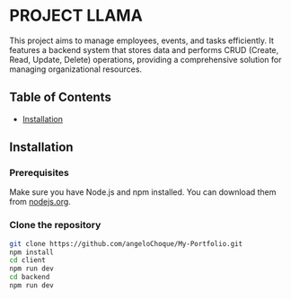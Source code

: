 # PROJECT LLAMA

This project aims to manage employees, events, and tasks efficiently. It features a backend system that stores data and performs CRUD (Create, Read, Update, Delete) operations, providing a comprehensive solution for managing organizational resources.


## Table of Contents

- [Installation](#installation)


## Installation

### Prerequisites

Make sure you have Node.js and npm installed. You can download them from [nodejs.org](https://nodejs.org/).

### Clone the repository

```bash
git clone https://github.com/angeloChoque/My-Portfolio.git
npm install
cd client
npm run dev
cd backend
npm run dev
